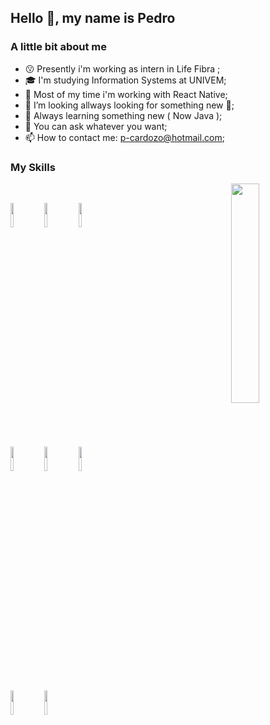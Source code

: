 
## Hello 👋, my name is Pedro


### A little bit about me
- 😗 Presently i'm working as intern in Life Fibra ;
- 🎓 I'm studying Information Systems at UNIVEM;
- 📱 Most of my time i'm working with React Native; 
- 👯 I’m looking allways looking for something new 🤝;
- 🤔 Always learning something new ( Now Java );
- 💬 You can ask whatever you want;
- 📫 How to contact me: p-cardozo@hotmail.com;

### My Skills

<div>

  <a href="https://github.com/pedrocardoz0">
    <img  align="right" width="30%" src='https://i.pinimg.com/originals/9f/6b/b6/9f6bb6f801de31e272fef72184c7f188.gif'>
  </a>
  <br />
  
  <code><img width="10%" src="https://www.vectorlogo.zone/logos/reactjs/reactjs-ar21.svg"></code>
  <code><img width="10%" src="https://www.vectorlogo.zone/logos/expressjs/expressjs-ar21.svg"></code>
  <code><img width="10%" src="https://www.vectorlogo.zone/logos/python/python-ar21.svg"></code>
  <br />
  <code><img width="10%" src="https://www.vectorlogo.zone/logos/mysql/mysql-ar21.svg"></code>
  <code><img width="10%" src="https://www.vectorlogo.zone/logos/git-scm/git-scm-ar21.svg"></code>
  <code><img width="10%" src="https://www.vectorlogo.zone/logos/w3_html5/w3_html5-ar21.svg"></code>
  <br />
  <code><img width="10%" src="https://www.vectorlogo.zone/logos/graphql/graphql-ar21.svg"></code>
  <code><img width="10%" src="https://www.vectorlogo.zone/logos/java/java-ar21.svg"></code>

  <br />
  <br />
  <br />

</div>

<br />

<div style='padding: 20px'>


</div>
